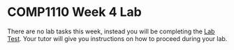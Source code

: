 # COMP1110 Week 4 Lab

There are no lab tasks this week, instead you will be completing the [Lab Test](https://comp.anu.edu.au/courses/comp1110/assessments/labtest/). Your tutor will give you instructions on how to proceed during your lab.